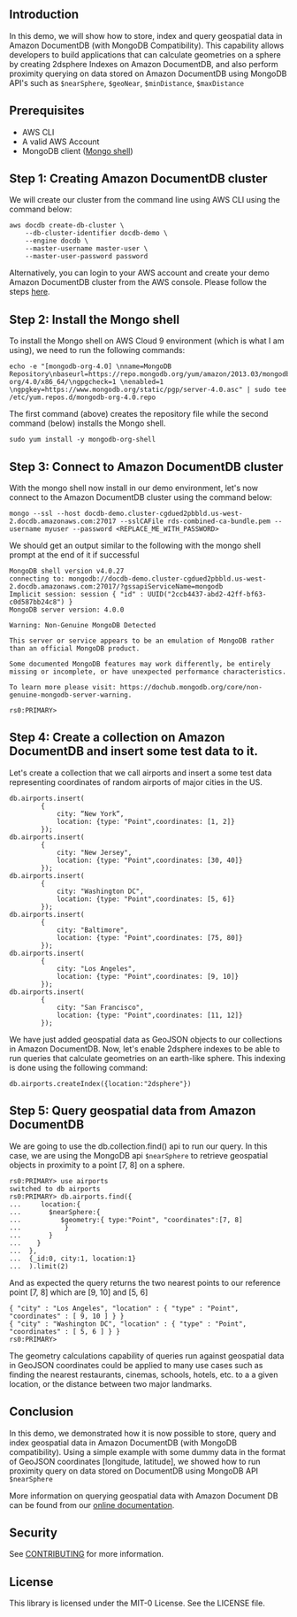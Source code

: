 ## Introduction

In this demo, we will show how to store, index and query geospatial data in Amazon DocumentDB (with MongoDB Compatibility). This capability allows developers to build applications that can calculate geometries on a sphere by creating 2dsphere Indexes on Amazon DocumentDB, and also perform proximity querying on data stored on Amazon DocumentDB using MongoDB API's such as `$nearSphere`, `$geoNear`, `$minDistance`, `$maxDistance`

## Prerequisites

- AWS CLI
- A valid AWS Account
- MongoDB client ([Mongo shell](https://docs.mongodb.com/v4.4/mongo/))

## Step 1: Creating Amazon DocumentDB cluster
We will create our cluster from the command line using AWS CLI using the command below:

	aws docdb create-db-cluster \
	    --db-cluster-identifier docdb-demo \
	    --engine docdb \
	    --master-username master-user \
	    --master-user-password password

Alternatively, you can login to your AWS account and create your demo Amazon DocumentDB cluster from the AWS console. Please follow the steps [here](https://docs.aws.amazon.com/documentdb/latest/developerguide/get-started-guide.html#cloud9-cluster).

## Step 2: Install the Mongo shell

To install the Mongo shell on AWS Cloud 9 environment (which is what I am using), we need to run the following commands:

	echo -e "[mongodb-org-4.0] \nname=MongoDB Repository\nbaseurl=https://repo.mongodb.org/yum/amazon/2013.03/mongodb-org/4.0/x86_64/\ngpgcheck=1 \nenabled=1 \ngpgkey=https://www.mongodb.org/static/pgp/server-4.0.asc" | sudo tee /etc/yum.repos.d/mongodb-org-4.0.repo

The first command (above) creates the repository file while the second command (below) installs the Mongo shell.

`sudo yum install -y mongodb-org-shell`

## Step 3: Connect to Amazon DocumentDB cluster

With the mongo shell now install in our demo environment, let's now connect to the Amazon DocumentDB cluster using the command below:

`mongo --ssl --host docdb-demo.cluster-cgdued2pbbld.us-west-2.docdb.amazonaws.com:27017 --sslCAFile rds-combined-ca-bundle.pem --username myuser --password <REPLACE_ME_WITH_PASSWORD>`

We should get an output similar to the following with the mongo shell prompt at the end of it if successful

	MongoDB shell version v4.0.27
	connecting to: mongodb://docdb-demo.cluster-cgdued2pbbld.us-west-2.docdb.amazonaws.com:27017/?gssapiServiceName=mongodb
	Implicit session: session { "id" : UUID("2ccb4437-abd2-42ff-bf63-c0d587bb24c8") }
	MongoDB server version: 4.0.0
	
	Warning: Non-Genuine MongoDB Detected
	
	This server or service appears to be an emulation of MongoDB rather than an official MongoDB product.
	
	Some documented MongoDB features may work differently, be entirely missing or incomplete, or have unexpected performance characteristics.
	
	To learn more please visit: https://dochub.mongodb.org/core/non-genuine-mongodb-server-warning.
	
	rs0:PRIMARY> 

## Step 4: Create a collection on Amazon DocumentDB and insert some test data to it.

Let's create a collection that we call airports and insert a some test data representing coordinates of random airports of major cities in the US.
	
	db.airports.insert(
	        {
	            city: “New York“,
	            location: {type: "Point",coordinates: [1, 2]}
	        });
	db.airports.insert(        
	        {
	            city: "New Jersey",
	            location: {type: "Point",coordinates: [30, 40]}
	        });
	db.airports.insert(        
	        {
	            city: "Washington DC",
	            location: {type: "Point",coordinates: [5, 6]}
	        });
	db.airports.insert(         
	        {
	            city: "Baltimore",
	            location: {type: "Point",coordinates: [75, 80]}
	        });
	db.airports.insert(
	        {         
	            city: "Los Angeles",
	            location: {type: "Point",coordinates: [9, 10]}
	        });
	db.airports.insert(                              
	        {
	            city: "San Francisco",
	            location: {type: "Point",coordinates: [11, 12]}
	        });

We have just added geospatial data as GeoJSON objects to our collections in Amazon DocumentDB. Now, let's enable 2dsphere indexes to be able to run queries that calculate geometries on an earth-like sphere. This indexing is done using the following command:

`db.airports.createIndex({location:"2dsphere"})`

## Step 5: Query geospatial data from Amazon DocumentDB

We are going to use the db.collection.find() api to run our query. In this case, we are using the MongoDB api `$nearSphere` to retrieve geospatial objects in proximity to a point [7, 8] on a sphere.

	rs0:PRIMARY> use airports
	switched to db airports
	rs0:PRIMARY> db.airports.find({
	...     location:{
	...       $nearSphere:{
	...          $geometry:{ type:"Point", "coordinates":[7, 8]
	...           }
	...       }
	...    }
	...  },
	...  {_id:0, city:1, location:1}
	...  ).limit(2)

And as expected the query returns the two nearest points to our reference point [7, 8] which are [9, 10] and [5, 6]
	
	{ "city" : "Los Angeles", "location" : { "type" : "Point", "coordinates" : [ 9, 10 ] } }
	{ "city" : "Washington DC", "location" : { "type" : "Point", "coordinates" : [ 5, 6 ] } }
	rs0:PRIMARY> 

The geometry calculations capability of queries run against geospatial data in GeoJSON coordinates could be applied to many use cases such as finding the nearest restaurants, cinemas, schools, hotels, etc. to a a given location, or the distance between two major landmarks.


## Conclusion
In this demo, we demonstrated how it is now possible to store, query and index geospatial data in Amazon DocumentDB (with MongoDB compatibility). Using a simple example with some dummy data in the format of GeoJSON coordinates [longitude, latitude], we showed how to run proximity query on data stored on DocumentDB using MongoDB API `$nearSphere`

More information on querying geospatial data with Amazon Document DB can be found from our [online documentation](https://docs.aws.amazon.com/documentdb/latest/developerguide/geospatial.html#w2aac37c11b9).

## Security

See [CONTRIBUTING](CONTRIBUTING.md#security-issue-notifications) for more information.

## License

This library is licensed under the MIT-0 License. See the LICENSE file.
